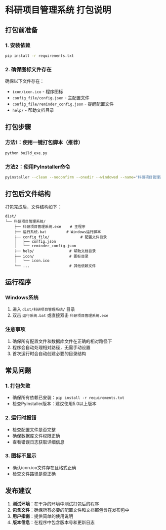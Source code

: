 # 科研项目管理系统 打包说明

## 打包前准备

### 1. 安装依赖
```bash
pip install -r requirements.txt
```

### 2. 确保图标文件存在
确保以下文件存在：
- `icon/icon.ico` - 程序图标
- `config_file/config.json` - 主配置文件
- `config_file/reminder_config.json` - 提醒配置文件
- `help/` - 帮助文档目录

## 打包步骤

### 方法1：使用一键打包脚本（推荐）
```bash
python build_exe.py
```

### 方法2：使用PyInstaller命令
```bash
pyinstaller --clean --noconfirm --onedir --windowed --name="科研项目管理系统" --icon=icon/icon.ico --add-data=config_file;config_file --add-data=help;help --add-data=icon;icon --hidden-import=PyQt5.QtCore --hidden-import=PyQt5.QtGui --hidden-import=PyQt5.QtWidgets --hidden-import=PyQt5.QtSql --hidden-import=sqlalchemy.dialects.sqlite --collect-all=PyQt5 main.py
```

## 打包后文件结构

打包完成后，文件结构如下：
```
dist/
└── 科研项目管理系统/
    ├── 科研项目管理系统.exe    # 主程序
    ├── 运行系统.bat         # Windows运行脚本
    ├── config_file/              # 配置文件目录
    │   ├── config.json
    │   └── reminder_config.json
    ├── help/                # 帮助文档目录
    ├── icon/                # 图标目录
    │   └── icon.ico
    └── ...                  # 其他依赖文件
```

## 运行程序

### Windows系统
1. 进入 `dist/科研项目管理系统/` 目录
2. 双击 `运行系统.bat` 或直接双击 `科研项目管理系统.exe`

### 注意事项
1. 确保所有配置文件和数据库文件在正确的相对路径下
2. 程序会自动处理相对路径，无需手动设置
3. 首次运行时会自动创建必要的目录结构

## 常见问题

### 1. 打包失败
- 确保所有依赖已安装：`pip install -r requirements.txt`
- 检查PyInstaller版本：建议使用5.0以上版本

### 2. 运行时报错
- 检查配置文件是否完整
- 确保数据库文件权限正确
- 查看错误日志获取详细信息

### 3. 图标不显示
- 确认icon.ico文件存在且格式正确
- 检查文件路径是否正确

## 发布建议

1. **测试环境**：在干净的环境中测试打包后的程序
2. **包含文件**：确保所有必要的配置文件和文档都包含在发布包中
3. **用户指南**：提供简单的使用说明
4. **版本信息**：在程序中包含版本号和更新日志